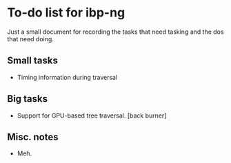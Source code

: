 
# To-do list for ibp-ng

Just a small document for recording the tasks that need tasking and the
dos that need doing.

## Small tasks

 * Timing information during traversal

## Big tasks

 * Support for GPU-based tree traversal. [back burner]

## Misc. notes

 * Meh.

